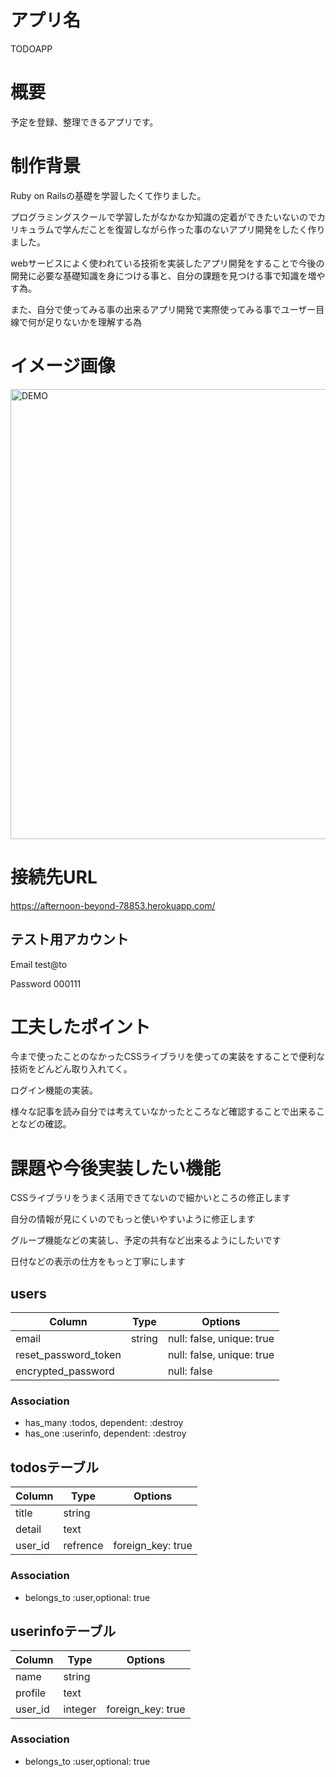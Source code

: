 # アプリ名

TODOAPP

# 概要

予定を登録、整理できるアプリです。

# 制作背景

Ruby on Railsの基礎を学習したくて作りました。

プログラミングスクールで学習したがなかなか知識の定着ができたいないのでカリキュラムで学んだことを復習しながら作った事のないアプリ開発をしたく作りました。

webサービスによく使われている技術を実装したアプリ開発をすることで今後の開発に必要な基礎知識を身につける事と、自分の課題を見つける事で知識を増やす為。

また、自分で使ってみる事の出来るアプリ開発で実際使ってみる事でユーザー目線で何が足りないかを理解する為

# イメージ画像

<img width="720" alt="DEMO" src="https://user-images.githubusercontent.com/62636793/83269898-b3e53a00-a202-11ea-87aa-0317e93bc7a9.png">

# 接続先URL

https://afternoon-beyond-78853.herokuapp.com/

## テスト用アカウント
Email       test@to

Password    000111

# 工夫したポイント

今まで使ったことのなかったCSSライブラリを使っての実装をすることで便利な技術をどんどん取り入れてく。

ログイン機能の実装。

様々な記事を読み自分では考えていなかったところなど確認することで出来ることなどの確認。

# 課題や今後実装したい機能

CSSライブラリをうまく活用できてないので細かいところの修正します

自分の情報が見にくいのでもっと使いやすいように修正します

グループ機能などの実装し、予定の共有など出来るようにしたいです

日付などの表示の仕方をもっと丁寧にします


## users
|Column|Type|Options|
|------|----|-------|
|email|string|null: false, unique: true|
|reset_password_token||null: false, unique: true|
|encrypted_password||null: false|

### Association
- has_many :todos, dependent: :destroy
- has_one :userinfo, dependent: :destroy


## todosテーブル
|Column|Type|Options|
|------|----|-------|
|title|string||
|detail|text|
|user_id|refrence|foreign_key: true|

### Association
- belongs_to :user,optional: true


## userinfoテーブル

|Column|Type|Options|
|------|----|-------|
|name|string||
|profile|text||
|user_id|integer|foreign_key: true|

### Association
- belongs_to :user,optional: true

